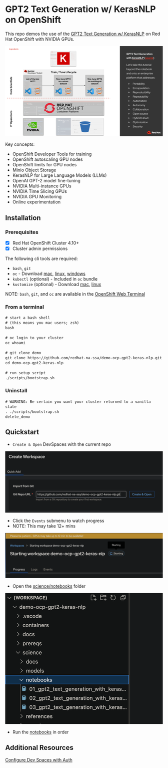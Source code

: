 # GPT2 Text Generation w/ KerasNLP on OpenShift

This repo demos the use of the [GPT2 Text Generation w/ KerasNLP](https://keras.io/examples/generative/gpt2_text_generation_with_kerasnlp/)
on Red Hat OpenShift with NVIDIA GPUs.

![GPT2 Text Generation Concept Diagram](<science/docs/GPT2 Text Generation with KerasNLP.png>)

Key concepts:

- OpenShift Developer Tools for training
- OpenShift autoscaling GPU nodes
- OpenShift limits for GPU nodes
- Minio Object Storage
- KerasNLP for Large Language Models (LLMs)
- OpenAI GPT-2 model fine-tuning
- NVIDIA Multi-instance GPUs
- NVIDIA Time Slicing GPUs
- NVIDIA GPU Monitoring
- Online experimentation

## Installation

### Prerequisites

- [x] Red Hat OpenShift Cluster 4.10+
- [x] Cluster admin permissions

The following cli tools are required:

- `bash`, `git`
- `oc` - Download [mac](https://formulae.brew.sh/formula/openshift-cli), [linux](https://mirror.openshift.com/pub/openshift-v4/clients/ocp), [windows](https://mirror.openshift.com/pub/openshift-v4/clients/ocp/stable/openshift-client-windows.zip)
- `kubectl` (optional) - Included in `oc` bundle
- `kustomize` (optional) - Download [mac](https://formulae.brew.sh/formula/kustomize), [linux](https://github.com/kubernetes-sigs/kustomize/releases)

NOTE: `bash`, `git`, and `oc` are available in the [OpenShift Web Terminal](https://docs.openshift.com/container-platform/4.12/web_console/web_terminal/installing-web-terminal.html)

### From a terminal

```
# start a bash shell
# (this means you mac users; zsh)
bash

# oc login to your cluster
oc whoami

# git clone demo
git clone https://github.com/redhat-na-ssa/demo-ocp-gpt2-keras-nlp.git
cd demo-ocp-gpt2-keras-nlp

# run setup script
./scripts/bootstrap.sh
```

### Uninstall

```
# WARNING: Be certain you want your cluster returned to a vanilla state
. ./scripts/bootstrap.sh
delete_demo
```

## Quickstart

- `Create & Open` DevSpaces with the current repo

![DevSpaces Example](docs/devspaces-0.png)

- Click the `Events` submenu to watch progress
- NOTE: This may take 12+ mins

![DevSpaces Example](docs/devspaces-1.png)

- Open the [science/notebooks](science/notebooks) folder

![DevSpaces Example](docs/devspaces-2.png)

- Run the [notebooks](science/notebooks/) in order

## Additional Resources

[Configure Dev Spaces with Auth](https://eclipse.dev/che/docs/stable/end-user-guide/using-a-git-provider-access-token/)
